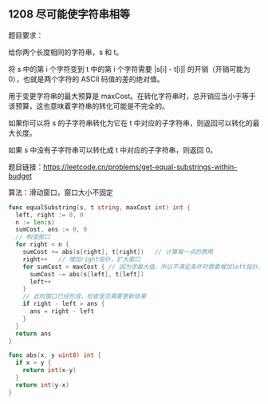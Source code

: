 ## 1208 尽可能使字符串相等

题目要求：

给你两个长度相同的字符串，s 和 t。

将 s 中的第 i 个字符变到 t 中的第 i 个字符需要 |s[i] - t[i]| 的开销（开销可能为 0），也就是两个字符的 ASCII 码值的差的绝对值。

用于变更字符串的最大预算是 maxCost。在转化字符串时，总开销应当小于等于该预算，这也意味着字符串的转化可能是不完全的。

如果你可以将 s 的子字符串转化为它在 t 中对应的子字符串，则返回可以转化的最大长度。

如果 s 中没有子字符串可以转化成 t 中对应的子字符串，则返回 0。

题目链接：https://leetcode.cn/problems/get-equal-substrings-within-budget



算法：滑动窗口，窗口大小不固定

```go
func equalSubstring(s, t string, maxCost int) int {
  left, right := 0, 0
  n := len(s)
  sumCost, ans := 0, 0
  // 构造窗口
  for right < n {
    sumCost += abs(s[right], t[right])   // 计算每一点的费用
    right++   // 增加right指针，扩大窗口
    for sumCost > maxCost { // 因为求最大值，所以不满足条件时需要增加left指针，缩小窗口
      sumCost -= abs(s[left], t[left])
      left++
    }
    // 此时窗口已经形成，检查是否需要更新结果
    if right - left > ans {
      ans = right - left
    }
  }
  return ans
}

func abs(x, y uint8) int {
  if x > y {
    return int(x-y)
  }
  return int(y-x)
}
```

